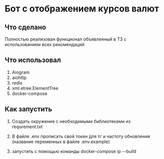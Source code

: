 # Бот с отображением курсов валют

## Что сделано
Полностью реализован функционал объявленный в ТЗ с использованием всех рекомендаций

## Что использовал

1. Aiogram
2. aiohttp
3. redis
4. xml.etree.ElementTree
5. docker-compose

## Как запустить

1. Создать окружение с необходимыми библиотеками из requrement.txt

2. В файле .env прописать свой токен для тг и частоту обновления (название переменных в файле .env.example)

3. запустить с помощью команды docker-compose ip --build


